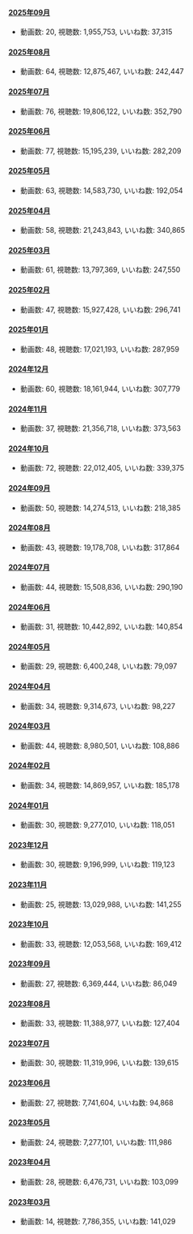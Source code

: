 #### [2025年09月](videos/202509 "wikilink")

-   動画数: 20, 視聴数: 1,955,753, いいね数: 37,315

#### [2025年08月](videos/202508 "wikilink")

-   動画数: 64, 視聴数: 12,875,467, いいね数: 242,447

#### [2025年07月](videos/202507 "wikilink")

-   動画数: 76, 視聴数: 19,806,122, いいね数: 352,790

#### [2025年06月](videos/202506 "wikilink")

-   動画数: 77, 視聴数: 15,195,239, いいね数: 282,209

#### [2025年05月](videos/202505 "wikilink")

-   動画数: 63, 視聴数: 14,583,730, いいね数: 192,054

#### [2025年04月](videos/202504 "wikilink")

-   動画数: 58, 視聴数: 21,243,843, いいね数: 340,865

#### [2025年03月](videos/202503 "wikilink")

-   動画数: 61, 視聴数: 13,797,369, いいね数: 247,550

#### [2025年02月](videos/202502 "wikilink")

-   動画数: 47, 視聴数: 15,927,428, いいね数: 296,741

#### [2025年01月](videos/202501 "wikilink")

-   動画数: 48, 視聴数: 17,021,193, いいね数: 287,959

#### [2024年12月](videos/202412 "wikilink")

-   動画数: 60, 視聴数: 18,161,944, いいね数: 307,779

#### [2024年11月](videos/202411 "wikilink")

-   動画数: 37, 視聴数: 21,356,718, いいね数: 373,563

#### [2024年10月](videos/202410 "wikilink")

-   動画数: 72, 視聴数: 22,012,405, いいね数: 339,375

#### [2024年09月](videos/202409 "wikilink")

-   動画数: 50, 視聴数: 14,274,513, いいね数: 218,385

#### [2024年08月](videos/202408 "wikilink")

-   動画数: 43, 視聴数: 19,178,708, いいね数: 317,864

#### [2024年07月](videos/202407 "wikilink")

-   動画数: 44, 視聴数: 15,508,836, いいね数: 290,190

#### [2024年06月](videos/202406 "wikilink")

-   動画数: 31, 視聴数: 10,442,892, いいね数: 140,854

#### [2024年05月](videos/202405 "wikilink")

-   動画数: 29, 視聴数: 6,400,248, いいね数: 79,097

#### [2024年04月](videos/202404 "wikilink")

-   動画数: 34, 視聴数: 9,314,673, いいね数: 98,227

#### [2024年03月](videos/202403 "wikilink")

-   動画数: 44, 視聴数: 8,980,501, いいね数: 108,886

#### [2024年02月](videos/202402 "wikilink")

-   動画数: 34, 視聴数: 14,869,957, いいね数: 185,178

#### [2024年01月](videos/202401 "wikilink")

-   動画数: 30, 視聴数: 9,277,010, いいね数: 118,051

#### [2023年12月](videos/202312 "wikilink")

-   動画数: 30, 視聴数: 9,196,999, いいね数: 119,123

#### [2023年11月](videos/202311 "wikilink")

-   動画数: 25, 視聴数: 13,029,988, いいね数: 141,255

#### [2023年10月](videos/202310 "wikilink")

-   動画数: 33, 視聴数: 12,053,568, いいね数: 169,412

#### [2023年09月](videos/202309 "wikilink")

-   動画数: 27, 視聴数: 6,369,444, いいね数: 86,049

#### [2023年08月](videos/202308 "wikilink")

-   動画数: 33, 視聴数: 11,388,977, いいね数: 127,404

#### [2023年07月](videos/202307 "wikilink")

-   動画数: 30, 視聴数: 11,319,996, いいね数: 139,615

#### [2023年06月](videos/202306 "wikilink")

-   動画数: 27, 視聴数: 7,741,604, いいね数: 94,868

#### [2023年05月](videos/202305 "wikilink")

-   動画数: 24, 視聴数: 7,277,101, いいね数: 111,986

#### [2023年04月](videos/202304 "wikilink")

-   動画数: 28, 視聴数: 6,476,731, いいね数: 103,099

#### [2023年03月](videos/202303 "wikilink")

-   動画数: 14, 視聴数: 7,786,355, いいね数: 141,029

